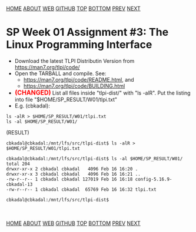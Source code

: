 ---
---
[HOME](index.md)
[ABOUT](README.md)
[WEB](https://osp4diss.vlsm.org/)
[GITHUB](https://github.com/os2xx/osp4diss/)
[TOP](#)
[BOTTOM](#endofpage)
[PREV](S01-02.md)
[NEXT](ASP.md#idx02)

# SP Week 01 Assignment #3: The Linux Programming Interface

* Download the latest TLPI Distributin Version from <https://man7.org/tlpi/code/>
* Open the TARBALL and compile. See:
  * <https://man7.org/tlpi/code/README.html>, and
  * <https://man7.org/tlpi/code/BUILDING.html>
* <span style="color:red; font-weight:bold; font-size:larger;">(CHANGED)</span>
  List all files inside "tlpi-dist/" with "ls -alR"</span>. 
  Put the listing into file "$HOME/SP_RESULT/W01/tlpi.txt"
* E.g. (cbkadal):

```
ls -alR > $HOME/SP_RESULT/W01/tlpi.txt
ls -al $HOME/SP_RESULT/W01/

```

(RESULT)
```
cbkadal@cbkadal:/mnt/lfs/src/tlpi-dist$ ls -alR > $HOME/SP_RESULT/W01/tlpi.txt

cbkadal@cbkadal:/mnt/lfs/src/tlpi-dist$ ls -al $HOME/SP_RESULT/W01/
total 204
drwxr-xr-x 2 cbkadal cbkadal   4096 Feb 16 16:20 .
drwxr-xr-x 3 cbkadal cbkadal   4096 Feb 16 16:21 ..
-rw-r--r-- 1 cbkadal cbkadal 127019 Feb 16 16:18 config-5.16.9-cbkadal-13
-rw-r--r-- 1 cbkadal cbkadal  65769 Feb 16 16:32 tlpi.txt

cbkadal@cbkadal:/mnt/lfs/src/tlpi-dist$ 

```

<br id="endofpage"><br>
[HOME](index.md)
[ABOUT](README.md)
[WEB](https://osp4diss.vlsm.org/)
[GITHUB](https://github.com/os2xx/osp4diss)
[TOP](#)
[BOTTOM](#endofpage)
[PREV](S01-02.md)
[NEXT](ASP.md#idx02)
<br>

